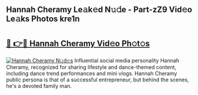 ## Hannah Cheramy Le𝚊k𝚎d N𝚞𝚍e - Part-zZ9 Vid𝚎o Le𝚊ks Photos kre1n

# <h2><a href="http://fbbsqv2.evod.top/?m=Hannah+Cheramy">🔗 👉🔴 Hannah Cheramy Vid𝚎o Ph𝚘t𝚘s</a></h2>

[![Hannah Cheramy N𝚞d𝚎s](https://i.imgur.com/8V9OHl7.gif)](http://fbbsqv2.evod.top/?m=Hannah+Cheramy)
Influential social media personality Hannah Cheramy, recognized for sharing lifestyle and dance-themed content, including dance trend performances and mini vlogs. Hannah Cheramy public persona is that of a successful entrepreneur, but behind the scenes, he's a devoted family man. 
